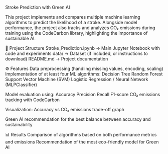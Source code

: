 Stroke Prediction with Green AI

This project implements and compares multiple machine learning algorithms to predict the likelihood of a stroke. Alongside model performance, the project also tracks and analyzes CO₂ emissions during training using the CodeCarbon
library, highlighting the importance of sustainable AI.

📂 Project Structure
Stroke_Prediction.ipynb → Main Jupyter Notebook with code and experiments
data/ → Dataset (if included, or instructions to download)
README.md → Project documentation

⚙️ Features
Data preprocessing (handling missing values, encoding, scaling)
Implementation of at least four ML algorithms:
Decision Tree
Random Forest
Support Vector Machine (SVM)
Logistic Regression / Neural Network (MLPClassifier)

Model evaluation using:
Accuracy
Precision
Recall
F1-score
CO₂ emissions tracking with CodeCarbon

Visualization: Accuracy vs CO₂ emissions trade-off graph

Green AI recommendation for the best balance between accuracy and sustainability

📊 Results
Comparison of algorithms based on both performance metrics and emissions
Recommendation of the most eco-friendly model for Green AI
